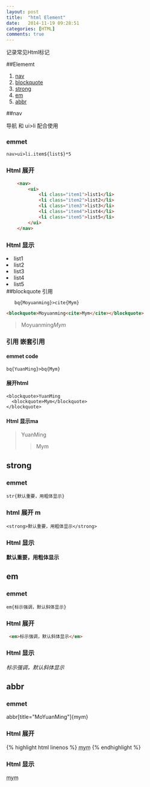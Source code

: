 ```yaml
---
layout: post
title:  "html Element"
date:   2014-11-19 09:28:51
categories: [HTML]
comments: true
---
```


记录常见Html标记

##Elememt
1. [nav](#nav)
1. [blockquote](#blockquote)
1. [strong](#strong)    
2. [em](#em)
3. [abbr](#abbr)


##nav

导航 和 ui>li 配合使用

### emmet  

```
nav>ui>li.item${list$}*5 
```

### Html 展开 

~~~~~~~~html
    <nav>
        <ui>
            <li class="item1">list1</li>
            <li class="item2">list2</li>
            <li class="item3">list3</li>
            <li class="item4">list4</li>
            <li class="item5">list5</li>
        </ui>
    </nav>
~~~~~~~~
### Html 显示 
<nav>
    <ui>
        <li class="item1">list1</li>
        <li class="item2">list2</li>
        <li class="item3">list3</li>
        <li class="item4">list4</li>
        <li class="item5">list5</li>
    </ui>
</nav>
##blockquote 引用

```
   bq{Moyuanming}>cite{Mym}
```
```html
<blockquote>Moyuanming<cite>Mym</cite></blockquote>
```
<blockquote>Moyuanming<cite>Mym</cite></blockquote>

### 引用 嵌套引用
#### emmet code 
```emmet
bq{YuanMing}>bq{Mym} 
```

#### 展开html 
```
<blockquote>YuanMing
  <blockquote>Mym</blockquote>
</blockquote> 
```

#### Html 显示ma
<blockquote>YuanMing
  <blockquote>Mym</blockquote>
</blockquote>

## strong  
### emmet  
```
str{默认重要，用粗体显示} 
```
### html 展开 m

```
<strong>默认重要，用粗体显示</strong> 
```
### Html 显示  
<strong>默认重要，用粗体显示</strong>

## em ##
### emmet 
```syntax 
em{标示强调，默认斜体显示} 
```
### Html 展开 

~~~~~~~~html  
 <em>标示强调，默认斜体显示</em>  
~~~~~~~~

### Html 显示 
<em>标示强调，默认斜体显示</em>  

## abbr ##
### emmet 

abbr[title="MoYuanMing"]{mym} 


### Html 展开 

{% highlight html linenos %}
<abbr title="MoYuanMing">mym</abbr>
{% endhighlight %}

### Html 显示 
<abbr title="MoYuanMing">mym</abbr>













